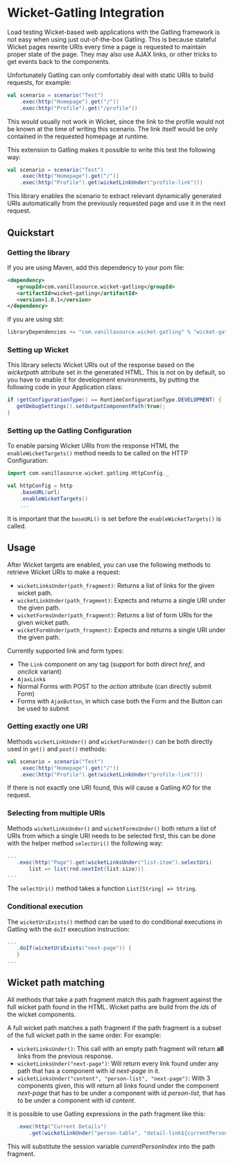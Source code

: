 Wicket-Gatling Integration
==========================

Load testing Wicket-based web applications with the Gatling framework is not easy
when using just out-of-the-box Gatling. This is because stateful Wicket pages
rewrite URIs every time a page is requested to maintain proper state of the page. They
may also use AJAX links, or other tricks to get events back to the components.

Unfortunately Gatling can only comfortably deal with static URIs to build requests, for example:

```scala
val scenario = scenario("Test")
    .exec(http("Homepage").get("/"))
    .exec(http("Profile").get("/profile"))
```

This would usually not work in Wicket, since the link to the profile would not be known at
the time of writing this scenario. The link itself would be only contained in the requested
homepage at runtime.

This extension to Gatling makes it possible to write this test the following way:

```scala
val scenario = scenario("Test")
    .exec(http("Homepage").get("/"))
    .exec(http("Profile").get(wicketLinkUnder("profile-link")))
```

This library enables the scenario to extract relevant dynamically generated URIs automatically 
from the previously requested page and use it in the next request.

## Quickstart

### Getting the library

If you are using Maven, add this dependency to your pom file:

```xml
<dependency>
   <groupId>com.vanillasource.wicket-gatling</groupId>
   <artifactId>wicket-gatling</artifactId>
   <version>1.0.1</version>
</dependency>
```

If you are using sbt:

```sbt
libraryDependencies += "com.vanillasource.wicket-gatling" % "wicket-gatling" % "1.0.1"

```

### Setting up Wicket

This library selects Wicket URIs out of the response based on the *wicketpath* attribute set in the
generated HTML. This is not on by default, so you have to enable it for development environments,
by putting the following code in your Application class:

```java
if (getConfigurationType() == RuntimeConfigurationType.DEVELOPMENT) {
   getDebugSettings().setOutputComponentPath(true);
}
```

### Setting up the Gatling Configuration

To enable parsing Wicket URIs from the response HTML the `enableWicketTargets()` method needs to be called on the HTTP Configuration:

```scala
import com.vanillasource.wicket.gatling.HttpConfig._

val httpConfig = http
    .baseURL(url)
    .enableWicketTargets()
    ...
```

It is important that the `baseURL()` is set before the `enableWicketTargets()` is called.

## Usage

After Wicket targets are enabled, you can use the following methods to retrieve Wicket URIs to make a request:

 * `wicketLinksUnder(path_fragment)`: Returns a list of links for the given wicket path.
 * `wicketLinkUnder(path_fragment)`: Expects and returns a single URI under the given path.
 * `wicketFormsUnder(path_fragment)`: Returns a list of form URIs for the given wicket path.
 * `wicketFormUnder(path_fragment)`: Expects and returns a single URI under the given path.

Currently supported link and form types:

 * The `Link` component on any tag (support for both direct *href*, and *onclick* variant)
 * `AjaxLink`s
 * Normal Forms with POST to the *action* attribute (can directly submit Form)
 * Forms with `AjaxButton`, in which case both the Form and the Button can be used to submit

### Getting exactly one URI

Methods `wicketLinkUnder()` and `wicketFormUnder()` can be both directly used in `get()` and `post()` methods:

```scala
val scenario = scenario("Test")
    .exec(http("Homepage").get("/"))
    .exec(http("Profile").get(wicketLinkUnder("profile-link")))
```

If there is not exactly one URI found, this will cause a Gatling *KO* for the request.

### Selecting from multiple URIs

Methods `wicketLinksUnder()` and `wicketFormsUnder()` both return a list of URIs from which a single URI needs to be selected first, this can be done with the helper method `selectUri()` the following way:

```scala
...
   .exec(http("Page").get(wicketLinksUnder("list-item").selectUri(
       list => list(rnd.nextInt(list.size)))
...
```
The `selectUri()` method takes a function `List[String] => String`.

### Conditional execution

The `wicketUriExists()` method can be used to do conditional executions in Gatling with the `doIf` execution instruction:

```scala
...
   .doIf(wicketUriExists("next-page")) {
   }
...
```

## Wicket path matching

All methods that take a path fragment match this path fragment against the full wicket path found in the HTML. Wicket paths are build from the *id*s of the wicket components.

A full wicket path matches a path fragment if the path fragment is a subset of the full wicket path in the same order. For example:

 * `wicketLinksUnder()`: This call with an empty path fragment will return **all** links from the previous response.
 * `wicketLinksUnder("next-page")`: Will return every link found under any path that has a component with id *next-page* in it.
 * `wicketLinksUnder("content", "person-list", "next-page")`: With 3 components given, this will return all links found under the component *next-page* that has to be under a component with id *person-list*, that has to be under a component with id *content*.
 
It is possible to use Gatling expressions in the path fragment like this:

```scala
   .exec(http("Current Details")
       .get(wicketLinkUnder("person-table", "detail-link${currentPersonIndex}")))
```

This will substitute the session variable *currentPersonIndex* into the path fragment.

